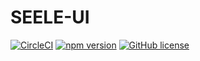 # SEELE-UI 
[![CircleCI](https://circleci.com/gh/wky0615/SEELE-UI/tree/master.svg?style=svg)](https://circleci.com/gh/wky0615/SEELE-UI/tree/master)
[![npm version](https://badge.fury.io/js/seele-ui.svg)](https://badge.fury.io/js/seele-ui)
[![GitHub license](https://img.shields.io/badge/license-MIT-blue.svg)](https://github.com/facebook/react/blob/master/LICENSE)